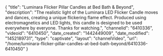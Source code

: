 {
    "title": "Luminara Flicker Pillar Candles at Bed Bath & Beyond",
    "description": "The realistic light of the Luminara LED Flicker Candle moves and dances, creating a unique flickering flame effect. Produced using electromagnetics and LED lights, this candle is designed to be used everywhere by everyone. Thanks for watching.",
    "channelid": "6410336",
    "videoid": "6410450",
    "date_created": "1442449009",
    "date_modified": "1452189731",
    "type": "captivate",
    "layout": "channelVideo",
    "url": "\/home\/luminara-flicker-pillar-candles-at-bed-bath-beyond\/6410336-6410450"
}
